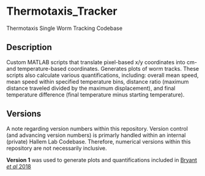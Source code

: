 # Thermotaxis_Tracker
Thermotaxis Single Worm Tracking Codebase

## Description
Custom MATLAB scripts that translate pixel-based x/y coordinates into cm- and temperature-based coordinates. Generates plots of worm tracks. These scripts also calculate various quantifications, including: overall mean speed, mean speed within specified temperature bins, distance ratio (maximum distance traveled divided by the maximum displacement), and final temperature difference (final temperature minus starting temperature).

## Versions
A note regarding version numbers within this repository. Version control (and advancing version numbers) is primarly handled within an internal (private) Hallem Lab Codebase. Therefore, numerical versions within this repository are not necessarily inclusive.

**Version 1** was used to generate plots and quantifications included in [Bryant *et al* 2018](https://www.ncbi.nlm.nih.gov/pubmed/30017486)
